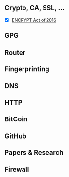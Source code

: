 Crypto, CA, SSL, ...
----------


- [x] [ENCRYPT Act of 2016](https://assets.documentcloud.org/documents/2708079/LIEU-027-Xml-ENCRYPT-Act-of-2016.pdf)



GPG
----------




Router
----------




Fingerprinting
----------





DNS
----------





HTTP
----------




BitCoin
----------




GitHub
----------





Papers & Research
----------





Firewall
----------



